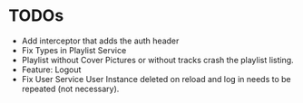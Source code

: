 # TODOs

- Add interceptor that adds the auth header
- Fix Types in Playlist Service
- Playlist without Cover Pictures or without tracks crash the playlist listing.
- Feature: Logout
- Fix User Service User Instance deleted on reload and log in needs to be repeated (not necessary).
